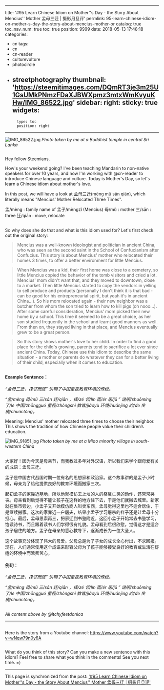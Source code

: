 
---
title: '#95 Learn Chinese Idiom on Mother''s Day - the Story About Mencius'' Mother  孟母三迁 | 摄影月旦评'
permlink: 95-learn-chinese-idiom-on-mother-s-day-the-story-about-mencius-mother-or
catalog: true
toc_nav_num: true
toc: true
position: 9999
date: 2018-05-13 17:48:18
categories:
- cn
tags:
- cn
- cn-reader
- culturevulture
- photocircle
- streetphotography
thumbnail: 'https://steemitimages.com/DQmRT3je3m25U1GsUMkPNmzFDaXJBWXpmz3mtxWmKvyuKHw/IMG_86522.jpg'
sidebar:
    right:
        sticky: true
widgets:
    -
        type: toc
        position: right
---


![IMG_86522.jpg](https://steemitimages.com/DQmRT3je3m25U1GsUMkPNmzFDaXJBWXpmz3mtxWmKvyuKHw/IMG_86522.jpg)
*Photo taken by me at a Buddhist temple in central Sri Lanka*


##
Hey fellow Steemians,

How's your weekend going? I've been teaching Mandarin to non-native speakers for over 10 years, and now I'm working with @cn-reader to introduce Chinese language and culture. Today is Mother's Day, so let's learn a Chinese idiom about mother's love. 

In this post, we will have a look at 孟母三迁(mènɡ mǔ sān qiān), which literally means "Mencius' Mother Relocated Three Times".  

孟/mèng :  family name of 孟子/mèngzǐ (Mencius) 
母/mǔ : mother 
三/sān : three
迁/qiān : move, relocate 

## 
So why does she do that and what is this idiom used for? Let's first check out the original story:

>Mencius was a well-known ideologist and politician in ancient China, who was seen as the second saint in the School of Confucianism after Confucius. This story is about Mencius' mother who relocated their homes 3 times, to offer a better environment for little Mencius. 

>When Mencius was a kid, their first home was close to a cemetery, so little Mencius copied the behavior of the tomb visitors and cried a lot. Mencius' mom didn't want that, and they moved to downtown, close to a market. Then little Mencius started to copy the vendors in yelling to sell produce and products (personally I don't think it is that bad - can be good for his entrepreneurial spirit, but yeah it's in ancient China...). So his mom relocated again - their new neighbor was a butcher from whom the son tried to learn how to kill pigs (oh nooo...). After some careful consideration, Mencius' mom picked their new home by a school. This time it seemed to be a great choice, as her son studied frequently in the school and learnt good manners as well. From then on, they stayed living in that place, and Mencius eventually grew to be a great person. 

>So this story shows mother's love to her child. In order to find a good place for the child's growing, parents tend to sacrifice a lot ever since ancient China. Today, Chinese use this idiom to describe the same situation - a mother or parents do whatever they can for a better living of their child, especially when it comes to education. 

##
#### Example Sentence：

*“孟母三迁，择邻而居” 说明了中国重视教育环境的传统。*

*“孟/mèng  母/mǔ  三/sān  迁/qiān ，择/zé  邻/lín  而/ér  居/jū ”  说明/shuōmíng  了/le  中国/zhōngguó  重视/zhòngshì  教育/jiàoyù  环境/huánjìng  的/de  传统/chuántǒng。*

Meaning: Mencius' mother relocated three times to choose their neighbor. This shows the tradition of how Chinese people value their children’s education. 


![IMG_91851.jpg](https://steemitimages.com/DQmQhge3FhMd1HTTviL3rtkoUfMu7UMnsmP5YWj2oXQcZAu/IMG_91851.jpg)
*Photo taken by me at a Miao minority village in south-western China*


## 
大家好！因为今天是母亲节，而我教过多年对外汉语，所以我们来学个跟母爱有关的成语：孟母三迁。

孟子是中国古代战国时期一位有名的思想家和政治家。这个故事讲的是孟子小时候，母亲为了给他提供良好的教育环境而搬家三次。

起初孟子的家靠近墓地，所以他就模仿去上坟的人的祭奠亡灵的动作，还常常哭丧。母亲看到后觉得不能让孩子在这样的地方住下去，于是他们就搬去城里。新家就在集市旁边，小孟子又开始模仿商人叫卖东西，孟母觉得这里也不适合居住，于是继续搬家。这次的家靠近一户屠夫，结果小孟子学习屠杀的样子还是让孟母十分担心。最后，孟母思索再三，把家迁到书塾附近，这回小孟子开始常去书塾学习，饱读诗书，而且跟着读书人们学得很有礼貌。孟母看到后很欣慰，觉得这才是适合孩子居住的地方。孟子在母亲的悉心教导下，逐渐成长为一位大圣人。

这个故事充分体现了伟大的母爱。父母总是为了子女的成长全心付出，不求回报。现在，人们通常使用这个成语来形容父母为了孩子能够接受良好的教育或生活在舒适的环境中而煞费苦心。

#### 例句：
*“孟母三迁，择邻而居” 说明了中国重视教育环境的传统。*

*“孟/mèng  母/mǔ  三/sān  迁/qiān ，择/zé  邻/lín  而/ér  居/jū ”  说明/shuōmíng  了/le  中国/zhōngguó  重视/zhòngshì  教育/jiàoyù  环境/huánjìng  的/de  传统/chuántǒng。*

##
*All content above by @itchyfeetdonica*

*** 

##
Here is the story from a Youtube channel:
https://www.youtube.com/watch?v=wNqw79n0y6A

##
What do you think of this story? Can you make a new sentence with this idiom? Feel free to share what you think in the comments! See you next time. =)

- - -

This page is synchronized from the post: ['#95 Learn Chinese Idiom on Mother''s Day - the Story About Mencius'' Mother  孟母三迁 | 摄影月旦评'](https://steemit.com/@itchyfeetdonica/95-learn-chinese-idiom-on-mother-s-day-the-story-about-mencius-mother-or)
